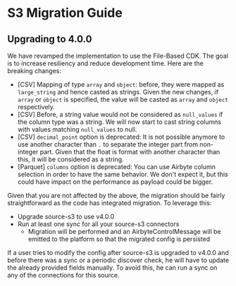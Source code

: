 # S3 Migration Guide

## Upgrading to 4.0.0

We have revamped the implementation to use the File-Based CDK. The goal is to increase resiliency and reduce development time. Here are the breaking changes:
* [CSV] Mapping of type `array` and `object`: before, they were mapped as `large_string` and hence casted as strings. Given the new changes, if `array` or `object` is specified, the value will be casted as `array` and `object` respectively.
* [CSV] Before, a string value would not be considered as `null_values` if the column type was a string. We will now start to cast string columns with values matching `null_values` to null.  
* [CSV] `decimal_point` option is deprecated: It is not possible anymore to use another character than `.` to separate the integer part from non-integer part. Given that the float is format with another character than this, it will be considered as a string.
* [Parquet] `columns` option is deprecated: You can use Airbyte column selection in order to have the same behavior. We don't expect it, but this could have impact on the performance as payload could be bigger.

Given that you are not affected by the above, the migration should be fairly straightforward as the code has integrated migration. To leverage this:
* Upgrade source-s3 to use v4.0.0
* Run at least one sync for all your source-s3 connectors
  * Migration will be performed and an AirbyteControlMessage will be emitted to the platform so that the migrated config is persisted

If a user tries to modify the config after source-s3 is upgraded to v4.0.0 and before there was a sync or a periodic discover check, he will have to update the already provided fields manually. To avoid this, he can run a sync on any of the connections for this source.

